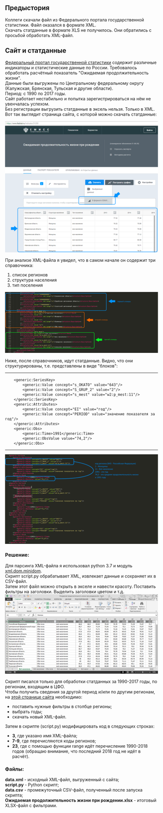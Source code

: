 ## Предыстория
Коллеги скачали файл из Федерального портала государственной статистики. Файл оказался в формате XML.  
Скачать статданные в формате XLS не получилось. Они обратились с просьбой обработать XML-файл.  

## Сайт и статданные
[Федеральный портал государственной статистики][1] содержит различные индикаторы и статистические данные по России.
Требовалось обработать расчётный показатель "Ожидаемая продолжительность жизни".  
Данные были выгружены по Центральному федеральному округу (Калужская, Брянская, Тульская и другие области).  
Период: с 1990 по 2017 годы.  
Сайт работает нестабильно и попытка зарегистрироваться на нём не увенчалась успехом.  
Без регистрации выгрузить статданные в эксель нельзя. Только в XML.  
Вот так выглядит страница сайта, с которой можно скачать статданные:

![Image alt](https://github.com/valerymamontov/screenshots/blob/master/fedstat-001.png)

При анализе XML-файла я увидел, что в самом начале он содержит три справочника:
1. список регионов
2. структура населения
3. тип поселения

![Image alt](https://github.com/valerymamontov/screenshots/blob/master/fedstat-002.png)

Ниже, после справочников, идут статданные. Видно, что они структурированы, т.е. представлены в виде "блоков":

---
		<generic:SeriesKey>
			<generic:Value concept="s_OKATO" value="643"/>
			<generic:Value concept="S_GRUP_2" value="2"/>
			<generic:Value concept="s_mest" value="w2:p_mest:11"/>
		</generic:SeriesKey>
		<generic:Attributes>
			<generic:Value concept="EI" value="год"/>
			<generic:Value concept="PERIOD" value="значение показателя за год"/>
		</generic:Attributes>
		<generic:Obs>
			<generic:Time>1991</generic:Time>
			<generic:ObsValue value="74,2"/>
		</generic:Obs>
---

![Image alt](https://github.com/valerymamontov/screenshots/blob/master/fedstat-003.png)

### Решение:
Для парсинга XML-файла я использовал python 3.7 и модуль [xml.dom.minidom][2].  
Скрипт script.py обрабатывает XML, извлекает данные и сохраняет их в CSV-файл.  
Затем этот файл можно открыть в экселе и навести красоту. Поставить фильтры на заголовки. Выделить заголовки цветом и т.д.
![Image alt](https://github.com/valerymamontov/screenshots/blob/master/fedstat-004.png)

Скрипт писался только для обработки статданных за 1990-2017 годы, по регионам, входящим в ЦФО.  
Чтобы получить сведения за другой период и/или по другим регионам, на [этой странице сайта][3] необходимо:
- поставить нужные фильтры в столбце регионы;
- выбрать годы;
- скачать новый XML-файл.

Затем в скрипте (script.py) модифицировать код в следующих строках:
- __3__, где указано имя XML-файла;
- __7-9__, где перечисляются коды регионов;
- __23__, где с помощью функции range идёт перечисление 1990-2018 годов (обращаю внимание, что последний 2018 год не идёт в расчёт).

### Файлы:
**data.xml** - исходный XML-файл, выгруженный с сайта;  
**script.py** - Python скрипт;  
**data.csv** - промежуточный CSV-файл, полученный после запуска скрипта;  
**Ожидаемая продолжительность жизни при рождении.xlsx** - итоговый XLSX-файл с фильтрами.  

[1]: https://fedstat.ru/
[2]: https://docs.python.org/3/library/xml.dom.minidom.html
[3]: https://www.fedstat.ru/indicator/31293
